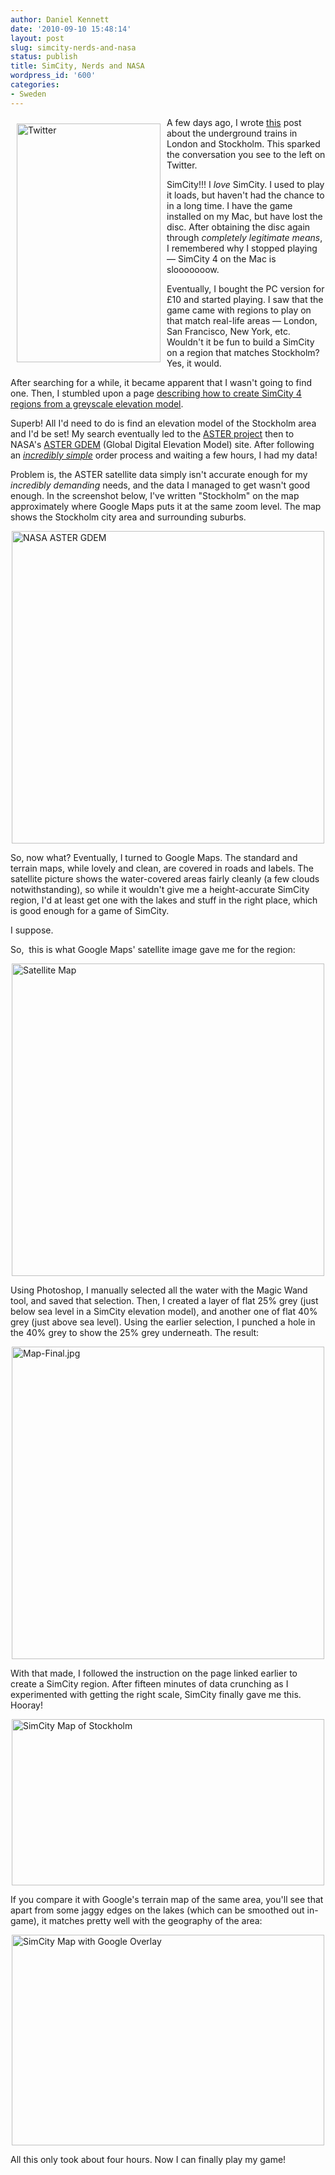 ```yaml
---
author: Daniel Kennett
date: '2010-09-10 15:48:14'
layout: post
slug: simcity-nerds-and-nasa
status: publish
title: SimCity, Nerds and NASA
wordpress_id: '600'
categories:
- Sweden
---
```


<p><img style="float: left; margin: 10px;" src="http://danielkennett.org/pictures/for_posts/2010/09/Twitter.png" border="0" alt="Twitter" width="230" height="382" />A few days ago, I wrote <a href="http://danielkennett.org/blog/2010/09/a-perfect-analogy-between-swedish-and-british-communication-and-travel/">this</a> post about the underground trains in London and Stockholm. This sparked the conversation you see to the left on Twitter.</p>
<p>SimCity!!! I <em>love</em> SimCity. I used to play it loads, but haven't had the chance to in a long time. I have the game installed on my Mac, but have lost the disc. After obtaining the disc again through <em>completely legitimate means</em>, I remembered why I stopped playing — SimCity 4 on the Mac is slooooooow.</p>
<p>Eventually, I bought the PC version for £10 and started playing. I saw that the game came with regions to play on that match real-life areas — London, San Francisco, New York, etc. Wouldn't it be fun to build a SimCity on a region that matches Stockholm? Yes, it would.</p>
<p>After searching for a while, it became apparent that I wasn't going to find one. Then, I stumbled upon a page <a href="http://www.sc4ever.com/knowledge/showarticle.cfm?id=1103">describing how to create SimCity 4 regions from a greyscale elevation model</a>.</p>
<p>Superb! All I'd need to do is find an elevation model of the Stockholm area and I'd be set! My search eventually led to the <a href="http://en.wikipedia.org/wiki/Advanced_Spaceborne_Thermal_Emission_and_Reflection_Radiometer">ASTER project</a> then to NASA's <a href="http://asterweb.jpl.nasa.gov/gdem.asp">ASTER GDEM</a> (Global Digital Elevation Model) site. After following an <em><a href="http://asterweb.jpl.nasa.gov/gdem-wist.asp">incredibly simple</a></em> order process and waiting a few hours, I had my data!</p>
<p>Problem is, the ASTER satellite data simply isn't accurate enough for my <em>incredibly demanding</em> needs, and the data I managed to get wasn't good enough. In the screenshot below, I've written "Stockholm" on the map approximately where Google Maps puts it at the same zoom level. The map shows the Stockholm city area and surrounding suburbs.</p>
<p><img style="display: block; margin-left: auto; margin-right: auto;" src="http://danielkennett.org/pictures/for_posts/2010/09/Map-NASA.jpg" border="0" alt="NASA ASTER GDEM" width="500" height="500" /></p>
<p>So, now what? Eventually, I turned to Google Maps. The standard and terrain maps, while lovely and clean, are covered in roads and labels. The satellite picture shows the water-covered areas fairly cleanly (a few clouds notwithstanding), so while it wouldn't give me a height-accurate SimCity region, I'd at least get one with the lakes and stuff in the right place, which is good enough for a game of SimCity.</p>
<p>I suppose.</p>
<p>So,  this is what Google Maps' satellite image gave me for the region:</p>
<p><img style="display: block; margin-left: auto; margin-right: auto;" src="http://danielkennett.org/pictures/for_posts/2010/09/Map-Sattelite.jpg" border="0" alt="Satellite Map" width="500" height="500" /></p>
<p>Using Photoshop, I manually selected all the water with the Magic Wand tool, and saved that selection. Then, I created a layer of flat 25% grey (just below sea level in a SimCity elevation model), and another one of flat 40% grey (just above sea level). Using the earlier selection, I punched a hole in the 40% grey to show the 25% grey underneath. The result:</p>
<p><img style="display: block; margin-left: auto; margin-right: auto;" src="http://danielkennett.org/pictures/for_posts/2010/09/Map-Final.jpg" border="0" alt="Map-Final.jpg" width="500" height="500" /></p>
<p>With that made, I followed the instruction on the page linked earlier to create a SimCity region. After fifteen minutes of data crunching as I experimented with getting the right scale, SimCity finally gave me this. Hooray!</p>
<p><img style="display: block; margin-left: auto; margin-right: auto;" src="http://danielkennett.org/pictures/for_posts/2010/09/Map.jpg" border="0" alt="SimCity Map of Stockholm" width="500" height="266" /></p>
<p>If you compare it with Google's terrain map of the same area, you'll see that apart from some jaggy edges on the lakes (which can be smoothed out in-game), it matches pretty well with the geography of the area:</p>
<p><img style="display: block; margin-left: auto; margin-right: auto;" src="http://danielkennett.org/pictures/for_posts/2010/09/Map-with-Overlay.jpg" border="0" alt="SimCity Map with Google Overlay" width="500" height="337" /></p>
<p>All this only took about four hours. Now I can finally play my game!</p>